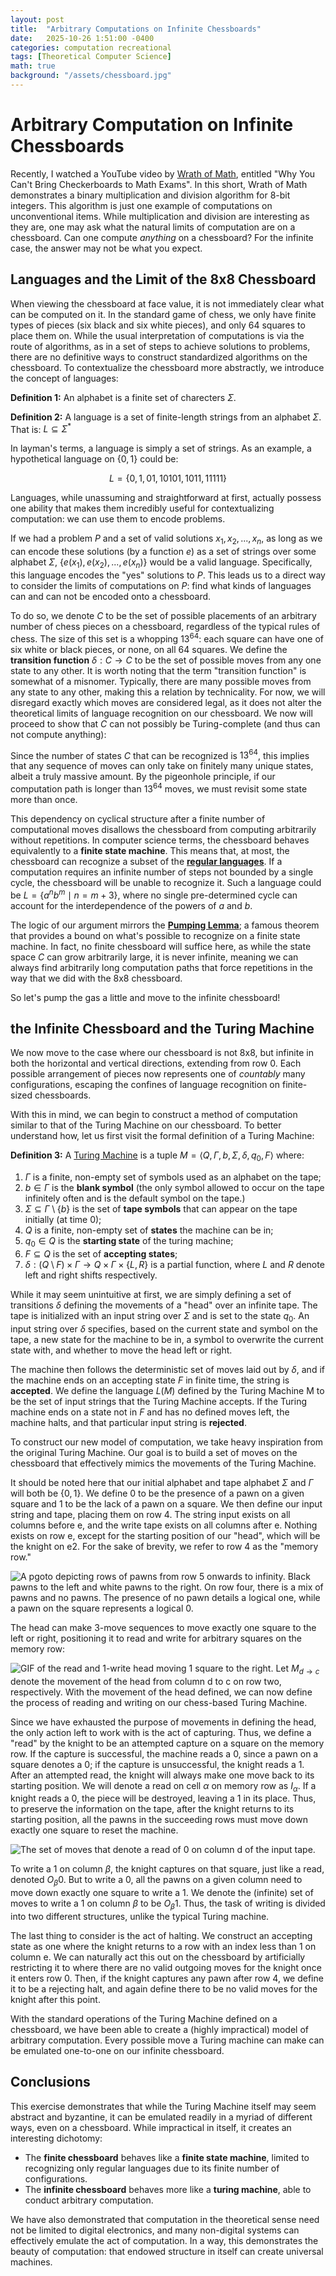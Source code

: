 ```yaml
---
layout: post
title:  "Arbitrary Computations on Infinite Chessboards"
date:   2025-10-26 1:51:00 -0400
categories: computation recreational
tags: [Theoretical Computer Science]
math: true
background: "/assets/chessboard.jpg"
---
```


# Arbitrary Computation on Infinite Chessboards
Recently, I watched a YouTube video by [Wrath of Math](https://youtu.be/0_Qe_0aj4eEM?si=HFrCcPmOmu88-fIP), entitled "Why You Can't Bring Checkerboards to Math Exams". In this short, Wrath of Math demonstrates a binary multiplication and division algorithm for 8-bit integers. This algorithm is just one example of computations on unconventional items. While multiplication and division are interesting as they are, one may ask what the natural limits of computation are on a chessboard. Can one compute *anything* on a chessboard? For the infinite case, the answer may not be what you expect. 

## Languages and the Limit of the 8x8 Chessboard

When viewing the chessboard at face value, it is not immediately clear what can be computed on it. In the standard game of chess, we only have finite types of pieces (six black and six white pieces), and only 64 squares to place them on. While the usual interpretation of computations is via the route of algorithms, as in a set of steps to achieve solutions to problems, there are no definitive ways to construct standardized algorithms on the chessboard. To contextualize the chessboard more abstractly, we introduce the concept of languages: 

**Definition 1:** An alphabet is a finite set of charecters $\Sigma$.

**Definition 2:** A language is a set of finite-length strings from an alphabet $\Sigma$. That is: $L \subseteq \Sigma^*$

In layman's terms, a language is simply a set of strings. As an example, a hypothetical language on $\{0,1\}$ could be:

$$L = \{0, 1, 01, 10101, 1011, 11111\}$$

Languages, while unassuming and straightforward at first, actually possess one ability that makes them incredibly useful for contextualizing computation: we can use them to encode problems.

If we had a problem $P$ and a set of valid solutions $x_1,x_2,...,x_n$, as long as we can encode these solutions (by a function $e$) as a set of strings over some alphabet $\Sigma$, $\{e(x_1), e(x_2), ..., e(x_n)\}$ would be a valid language. Specifically, this language encodes the "yes" solutions to $P$. This leads us to a direct way to consider the limits of computations on $P$: find what kinds of languages can and can not be encoded onto a chessboard. 

To do so, we denote $C$ to be the set of possible placements of an arbitrary number of chess pieces on a chessboard, regardless of the typical rules of chess. The size of this set is a whopping $13^{64}$: each square can have one of six white or black pieces, or none, on all 64 squares. We define the **transition function** $\delta: C \rightarrow C$ to be the set of possible moves from any one state to any other. It is worth noting that the term "transition function" is somewhat of a misnomer. Typically, there are many possible moves from any state to any other, making this a relation by technicality. For now, we will disregard exactly which moves are considered legal, as it does not alter the theoretical limits of language recognition on our chessboard. We now will proceed to show that $C$ can not possibly be Turing-complete (and thus can not compute anything): 

Since the number of states $C$ that can be recognized is $13^{64}$, this implies that any sequence of moves can only take on finitely many unique states, albeit a truly massive amount. By the pigeonhole principle, if our computation path is longer than $13^{64}$ moves, we must revisit some state more than once. 

This dependency on cyclical structure after a finite number of computational moves disallows the chessboard from computing arbitrarily without repetitions. In computer science terms, the chessboard behaves equivalently to a **finite state machine**. This means that, at most, the chessboard can recognize a subset of the [**regular languages**](https://en.wikipedia.org/wiki/Regular_language). If a computation requires an infinite number of steps not bounded by a single cycle, the chessboard will be unable to recognize it. Such a language could be $L = \{a^n b^m \mid n = m + 3\}$, where no single pre-determined cycle can account for the interdependence of the powers of $a$ and $b$.

The logic of our argument mirrors the [**Pumping Lemma**](https://en.wikipedia.org/wiki/Pumping_lemma_for_regular_languages#:~:text=Specifically,%20the%20pumping%20lemma%20says,is%20known%20as%20%22pumping%22.); a famous theorem that provides a bound on what's possible to recognize on a finite state machine. In fact, no finite chessboard will suffice here, as while the state space $C$ can grow arbitrarily large, it is never infinite, meaning we can always find arbitrarily long computation paths that force repetitions in the way that we did with the 8x8 chessboard.

So let's pump the gas a little and move to the infinite chessboard!

## the Infinite Chessboard and the Turing Machine

We now move to the case where our chessboard is not 8x8, but infinite in both the horizontal and vertical directions, extending from row 0. Each possible arrangement of pieces now represents one of *countably* many configurations, escaping the confines of language recognition on finite-sized chessboards. 

With this in mind, we can begin to construct a method of computation similar to that of the Turing Machine on our chessboard. To better understand how, let us first visit the formal definition of a Turing Machine:

**Definition 3:** A [Turing Machine](https://en.wikipedia.org/wiki/Turing_machine) is a tuple $M = \langle Q, \Gamma, b, \Sigma, \delta, q_0, F \rangle$ where:

 1. $\Gamma$ is a finite, non-empty set of symbols used as an alphabet on the tape;
 2. $b \in \Gamma$ is the **blank symbol** (the only symbol allowed to occur on the tape infinitely often and is the default symbol on the tape.)
3. $\Sigma \subseteq \Gamma \setminus \{ b \}$ is the set of **tape symbols** that can appear on the tape initially (at time 0);
 4.  $Q$ is a finite, non-empty set of **states** the machine can be in;
5. $q_0 \in Q$ is the **starting state** of the turing machine;
 6. $F \subseteq Q$ is the set of **accepting states**;
 7. $\delta : (Q \setminus F) \times \Gamma \to Q \times \Gamma \times \{L, R\}$ is a partial function, where $L$ and $R$ denote left and right shifts respectively.

While it may seem unintuitive at first, we are simply defining a set of transitions $\delta$ defining the movements of a "head" over an infinite tape. The tape is initialized with an input string over $\Sigma$ and is set to the state $q_0$. An input string over $\delta$ specifies, based on the current state and symbol on the tape, a new state for the machine to be in, a symbol to overwrite the current state with, and whether to move the head left or right. 

The machine then follows the deterministic set of moves laid out by $\delta$, and if the machine ends on an accepting state $F$ in finite time, the string is **accepted**. We define the language $L(M)$ defined by the Turing Machine M to be the set of input strings that the Turing Machine accepts. If the Turing machine ends on a state not in $F$ and has no defined moves left, the machine halts, and that particular input string is **rejected**. 

To construct our new model of computation, we take heavy inspiration from the original Turing Machine. Our goal is to build a set of moves on the chessboard that effectively mimics the movements of the Turing Machine. 

It should be noted here that our initial alphabet and tape alphabet $\Sigma$ and $\Gamma$ will both be $\{0, 1\}$. We define 0 to be the presence of a pawn on a given square and 1 to be the lack of a pawn on a square. We then define our input string and tape, placing them on row 4. The string input exists on all columns before e, and the write tape exists on all columns after e. Nothing exists on row e, except for the starting position of our "head", which will be the knight on e2. For the sake of brevity, we refer to row 4 as the "memory row." 

![A pgoto depicting rows of pawns from row 5 onwards to infinity. Black pawns to the left and white pawns to the right. On row four, there is a mix of pawns and no pawns. The presence of no pawn details a logical one, while a pawn on the square represents a logical 0.](https://raw.githubusercontent.com/linuxwire-blog/blog/refs/heads/main/_assets/images/chessboard/Read%20Tape.png)

The head can make 3-move sequences to move exactly one square to the left or right, positioning it to read and write for arbitrary squares on the memory row:

![GIF of the read and 1-write head moving 1 square to the right.](https://raw.githubusercontent.com/linuxwire-blog/blog/main/_assets/images/chessboard/ApronusDiagram1761498967.gif)
Let $M_{d\rightarrow c}$ denote the movement of the head from column d to c on row two, respectively. With the movement of the head defined, we can now define the process of reading and writing on our chess-based Turing Machine.

Since we have exhausted the purpose of movements in defining the head, the only action left to work with is the act of capturing. Thus, we define a "read" by the knight to be an attempted capture on a square on the memory row. If the capture is successful, the machine reads a 0, since a pawn on a square denotes a 0; if the capture is unsuccessful, the knight reads a 1. After an attempted read, the knight will always make one move back to its starting position. We will denote a read on cell $\alpha$ on memory row as $I_\alpha$. If a knight reads a 0, the piece will be destroyed, leaving a 1 in its place. Thus, to preserve the information on the tape, after the knight returns to its starting position, all the pawns in the succeeding rows must move down exactly one square to reset the machine. 

![The set of moves that denote a read of 0 on column d of the input tape.](https://raw.githubusercontent.com/linuxwire-blog/blog/main/_assets/images/chessboard/ApronusDiagram1761499727.gif)


To write a 1 on column $\beta$, the knight captures on that square, just like a read, denoted $O_\beta 0$. But to write a 0, all the pawns on a given column need to move down exactly one square to write a 1. We denote the (infinite) set of moves to write a 1 on column $\beta$ to be $O_\beta 1$. Thus, the task of writing is divided into two different structures, unlike the typical Turing machine. 

The last thing to consider is the act of halting. We construct an accepting state as one where the knight returns to a row with an index less than 1 on column e. We can naturally act this out on the chessboard by artificially restricting it to where there are no valid outgoing moves for the knight once it enters row 0. Then, if the knight captures any pawn after row 4, we define it to be a rejecting halt, and again define there to be no valid moves for the knight after this point.

With the standard operations of the Turing Machine defined on a chessboard, we have been able to create a (highly impractical) model of arbitrary computation. Every possible move a Turing machine can make can be emulated one-to-one on our infinite chessboard. 
## Conclusions

This exercise demonstrates that while the Turing Machine itself may seem abstract and byzantine, it can be emulated readily in a myriad of different ways, even on a chessboard. While impractical in itself, it creates an interesting dichotomy:

 - The **finite chessboard** behaves like a **finite state machine**, limited to recognizing only regular languages due to its finite number of configurations.
 - The **infinite chessboard** behaves more like a **turing machine**, able to conduct arbitrary computation. 

We have also demonstrated that computation in the theoretical sense need not be limited to digital electronics, and many non-digital systems can effectively emulate the act of computation. In a way, this demonstrates the beauty of computation: that endowed structure in itself can create universal machines. 

